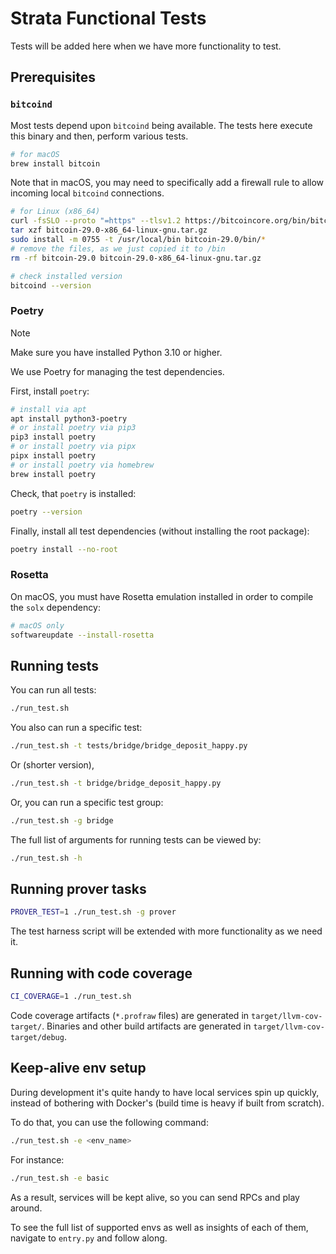 # Strata Functional Tests

Tests will be added here when we have more functionality to test.

## Prerequisites

### `bitcoind`

Most tests depend upon `bitcoind` being available. The tests here execute
this binary and then, perform various tests.

```bash
# for macOS
brew install bitcoin
```

Note that in macOS, you may need to specifically add a firewall rule to allow incoming local `bitcoind` connections.

```bash
# for Linux (x86_64)
curl -fsSLO --proto "=https" --tlsv1.2 https://bitcoincore.org/bin/bitcoin-core-29.0/bitcoin-29.0-x86_64-linux-gnu.tar.gz
tar xzf bitcoin-29.0-x86_64-linux-gnu.tar.gz
sudo install -m 0755 -t /usr/local/bin bitcoin-29.0/bin/*
# remove the files, as we just copied it to /bin
rm -rf bitcoin-29.0 bitcoin-29.0-x86_64-linux-gnu.tar.gz
```

```bash
# check installed version
bitcoind --version
```

### Poetry

> [!NOTE]
> Make sure you have installed Python 3.10 or higher.

We use Poetry for managing the test dependencies.

First, install `poetry`:

```bash
# install via apt
apt install python3-poetry
# or install poetry via pip3
pip3 install poetry
# or install poetry via pipx
pipx install poetry
# or install poetry via homebrew
brew install poetry
```

Check, that `poetry` is installed:

```bash
poetry --version
```

Finally, install all test dependencies (without installing the root package):

```bash
poetry install --no-root
```

### Rosetta

On macOS, you must have Rosetta emulation installed in order to compile the `solx` dependency:

```bash
# macOS only
softwareupdate --install-rosetta
```

## Running tests

You can run all tests:

```bash
./run_test.sh
```

You also can run a specific test:

```bash
./run_test.sh -t tests/bridge/bridge_deposit_happy.py
```

Or (shorter version),

```bash
./run_test.sh -t bridge/bridge_deposit_happy.py
```

Or, you can run a specific test group:

```bash
./run_test.sh -g bridge
```

The full list of arguments for running tests can be viewed by:

```bash
./run_test.sh -h
```

## Running prover tasks

```bash
PROVER_TEST=1 ./run_test.sh -g prover
```

The test harness script will be extended with more functionality as we need it.

## Running with code coverage

```bash
CI_COVERAGE=1 ./run_test.sh
```

Code coverage artifacts (`*.profraw` files) are generated in `target/llvm-cov-target/`.
Binaries and other build artifacts are generated in `target/llvm-cov-target/debug`.


## Keep-alive env setup

During development it's quite handy to have local services spin up quickly,
instead of bothering with Docker's (build time is heavy if built from scratch).

To do that, you can use the following command:
```bash
./run_test.sh -e <env_name>
```

For instance:
```bash
./run_test.sh -e basic
```

As a result, services will be kept alive, so you can send RPCs and play around.

To see the full list of supported envs as well as insights of each of them,
navigate to `entry.py` and follow along.

